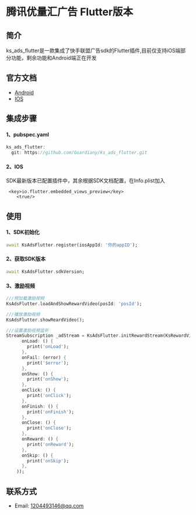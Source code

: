 # 腾讯优量汇广告 Flutter版本

## 简介
  ks_ads_flutter是一款集成了快手联盟广告sdk的Flutter插件,目前仅支持iOS端部分功能，剩余功能和Android端正在开发

## 官方文档
* [Android](https://static.yximgs.com/udata/pkg/KS-Android-KSAdSDk/doc/4701b963d40a77bc0f45fd71d30b57da44.pdf)
* [IOS](https://static.yximgs.com/udata/pkg/KSAdSDKTarGz/doc/ksadsdk-iOS-readme-ad-3.3.14.pdf)

## 集成步骤
#### 1、pubspec.yaml
```Dart
ks_ads_flutter:
  git: https://github.com/Guardiany/ks_ads_flutter.git
```

#### 2、IOS
SDK最新版本已配置插件中，其余根据SDK文档配置，在Info.plist加入
```
 <key>io.flutter.embedded_views_preview</key>
    <true/>
```

## 使用

#### 1、SDK初始化
```Dart
await KsAdsFlutter.register(iosAppId: '你的appID');
```
#### 2、获取SDK版本
```Dart
await KsAdsFlutter.sdkVersion;
```
#### 3、激励视频
```Dart
///预加载激励视频
KsAdsFlutter.loadAndShowRewardVideo(posId: 'posId');

///播放激励视频
KsAdsFlutter.showReardVideo();

///设置激励视频监听
StreamSubscription _adStream = KsAdsFlutter.initRewardStream(KsRewardVideoCallback(
      onLoad: () {
        print('onLoad');
      },
      onFail: (error) {
        print('$error');
      },
      onShow: () {
        print('onShow');
      },
      onClick: () {
        print('onClick');
      },
      onFinish: () {
        print('onFinish');
      },
      onClose: () {
        print('onClose');
      },
      onReward: () {
        print('onReward');
      },
      onSkip: () {
        print('onSkip');
      },
    ));
```

## 联系方式
* Email: 1204493146@qq.com
